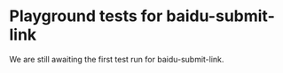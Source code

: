 # Playground tests for baidu-submit-link
We are still awaiting the first test run for baidu-submit-link.
